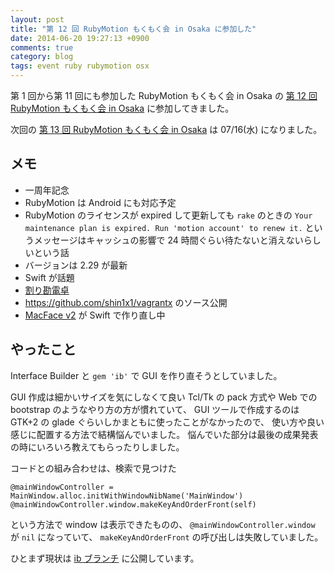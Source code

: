 ```yaml
---
layout: post
title: "第 12 回 RubyMotion もくもく会 in Osaka に参加した"
date: 2014-06-20 19:27:13 +0900
comments: true
category: blog
tags: event ruby rubymotion osx
---
```

第 1 回から第 11 回にも参加した RubyMotion もくもく会 in Osaka の
[第 12 回 RubyMotion もくもく会 in Osaka](http://rubymotionjp.connpass.com/event/6666/)
に参加してきました。

次回の
[第 13 回 RubyMotion もくもく会 in Osaka](http://rubymotionjp.connpass.com/event/7079/)
は 07/16(水) になりました。

<!--more-->

## メモ

- 一周年記念
- RubyMotion は Android にも対応予定
- RubyMotion のライセンスが expired して更新しても `rake` のときの `Your maintenance plan is expired. Run 'motion account' to renew it.` というメッセージはキャッシュの影響で 24 時間ぐらい待たないと消えないらしいという話
- バージョンは 2.29 が最新
- Swift が話題
- [割り勘電卓](http://tools.msng.info/)
- <https://github.com/shin1x1/vagrantx> のソース公開
- [MacFace v2](https://github.com/MacFace/MacFace/tree/v2.0) が Swift で作り直し中

## やったこと

Interface Builder と `gem 'ib'` で GUI を作り直そうとしていました。

GUI 作成は細かいサイズを気にしなくて良い Tcl/Tk の pack 方式や
Web での bootstrap のようなやり方の方が慣れていて、
GUI ツールで作成するのは GTK+2 の glade ぐらいしかまともに使ったことがなかったので、
使い方や良い感じに配置する方法で結構悩んでいました。
悩んでいた部分は最後の成果発表の時にいろいろ教えてもらったりしました。

コードとの組み合わせは、検索で見つけた

    @mainWindowController = MainWindow.alloc.initWithWindowNibName('MainWindow')
    @mainWindowController.window.makeKeyAndOrderFront(self)

という方法で window は表示できたものの、
`@mainWindowController.window` が `nil` になっていて、
`makeKeyAndOrderFront` の呼び出しは失敗していました。

ひとまず現状は [ib ブランチ](https://github.com/znz/urltrapper/tree/ib) に公開しています。
